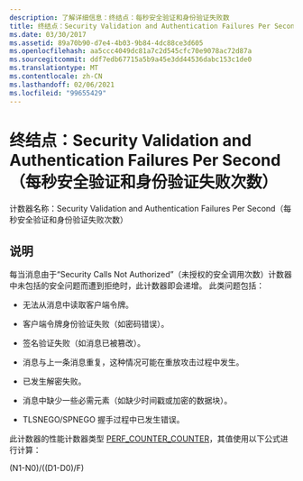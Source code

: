 ```yaml
---
description: 了解详细信息：终结点：每秒安全验证和身份验证失败数
title: 终结点：Security Validation and Authentication Failures Per Second（每秒安全验证和身份验证失败次数）
ms.date: 03/30/2017
ms.assetid: 89a70b90-d7e4-4b03-9b84-4dc88ce3d605
ms.openlocfilehash: aa5ccc4049dc81a7c2d545cfc70e9078ac72d87a
ms.sourcegitcommit: ddf7edb67715a5b9a45e3dd44536dabc153c1de0
ms.translationtype: MT
ms.contentlocale: zh-CN
ms.lasthandoff: 02/06/2021
ms.locfileid: "99655429"
---
```

# <a name="endpoint-security-validation-and-authentication-failures-per-second"></a>终结点：Security Validation and Authentication Failures Per Second（每秒安全验证和身份验证失败次数）

计数器名称：Security Validation and Authentication Failures Per Second（每秒安全验证和身份验证失败次数）  
  
## <a name="description"></a>说明  

 每当消息由于“Security Calls Not Authorized”（未授权的安全调用次数）计数器中未包括的安全问题而遭到拒绝时，此计数器即会递增。 此类问题包括：  
  
- 无法从消息中读取客户端令牌。  
  
- 客户端令牌身份验证失败（如密码错误）。  
  
- 签名验证失败（如消息已被篡改）。  
  
- 消息与上一条消息重复，这种情况可能在重放攻击过程中发生。  
  
- 已发生解密失败。  
  
- 消息中缺少一些必需元素（如缺少时间戳或加密的数据块）。  
  
- TLSNEGO/SPNEGO 握手过程中已发生错误。  
  
 此计数器的性能计数器类型 [PERF_COUNTER_COUNTER](/previous-versions/windows/it-pro/windows-server-2003/cc740048(v=ws.10))，其值使用以下公式进行计算：  
  
 (N1-N0)/((D1-D0)/F)
